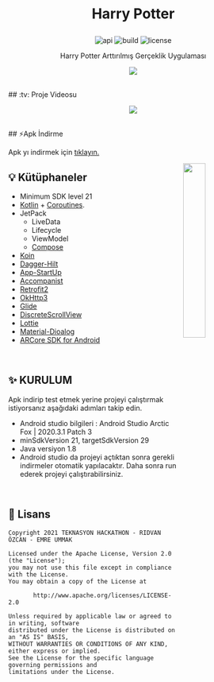 # <p align="center">Harry Potter</p>

<p align="center">
<img alt="api" src="https://img.shields.io/badge/API-21%2B-green?logo=android"/>
<img alt="build" src="https://img.shields.io/github/workflow/status/hongbeomi/HarryPotter/Android%20CI/master"/>
<img alt="license" src="https://img.shields.io/github/license/hongbeomi/FindTaek?color=blue&logo=apache"/>
</p>

<p align="center">Harry Potter Arttırılmış Gerçeklik Uygulaması</p>

<p align="center"><img src="https://ucbuyucuturnuvasi.com/images/poll/flags.png" align="center"></img></p>
<br>
## :tv: Proje Videosu
<p align="center"><a href="https://youtu.be/9Whr_Im1SFo"><img src="https://github.com/ridvanozcan/gryffindor/blob/main/preview/screenshot.png" align="center"></img></a></p>
<br>
## ⚡️Apk İndirme

Apk yı indirmek için [tıklayın.](https://github.com/ridvanozcan/gryffindor/releases)

<img src="https://github.com/ridvanozcan/gryffindor/blob/main/preview/demo.gif" align="right" width="30%"></img>

## 💡 Kütüphaneler

- Minimum SDK level 21
- [Kotlin](https://kotlinlang.org/) + [Coroutines](https://github.com/Kotlin/kotlinx.coroutines).
- JetPack
  - LiveData
  - Lifecycle
  - ViewModel
  - [Compose](https://developer.android.com/jetpack/compose)
- [Koin](https://github.com/InsertKoinIO/koin)
- [Dagger-Hilt](https://dagger.dev/hilt/)
- [App-StartUp](https://developer.android.com/topic/libraries/app-startup)
- [Accompanist](https://github.com/google/accompanist)
- [Retrofit2](https://github.com/square/retrofit)
- [OkHttp3](https://github.com/square/okhttp)
- [Glide](https://github.com/bumptech/glide)
- [DiscreteScrollView](https://github.com/yarolegovich/DiscreteScrollView)
- [Lottie](https://github.com/airbnb/lottie-android)
- [Material-Dioalog](https://github.com/afollestad/material-dialogs)
- [ARCore SDK for Android](https://github.com/google-ar/arcore-android-sdk)
  <br>


<br>

## ✨ KURULUM

Apk indirip test etmek yerine projeyi çalıştırmak istiyorsanız aşağıdaki adımları takip edin.
- Android studio bilgileri : Android Studio Arctic Fox | 2020.3.1
  Patch 3
-   minSdkVersion 21, targetSdkVersion 29
- Java versiyon 1.8
- Android studio da projeyi açtıktan sonra gerekli indirmeler otomatik yapılacaktır. Daha sonra run ederek projeyi çalıştırabilirsiniz.

<br>

## 📝 Lisans

```
Copyright 2021 TEKNASYON HACKATHON - RIDVAN ÖZCAN - EMRE UMMAK

Licensed under the Apache License, Version 2.0 (the "License");
you may not use this file except in compliance with the License.
You may obtain a copy of the License at

       http://www.apache.org/licenses/LICENSE-2.0

Unless required by applicable law or agreed to in writing, software
distributed under the License is distributed on an "AS IS" BASIS,
WITHOUT WARRANTIES OR CONDITIONS OF ANY KIND, either express or implied.
See the License for the specific language governing permissions and
limitations under the License. 
```
